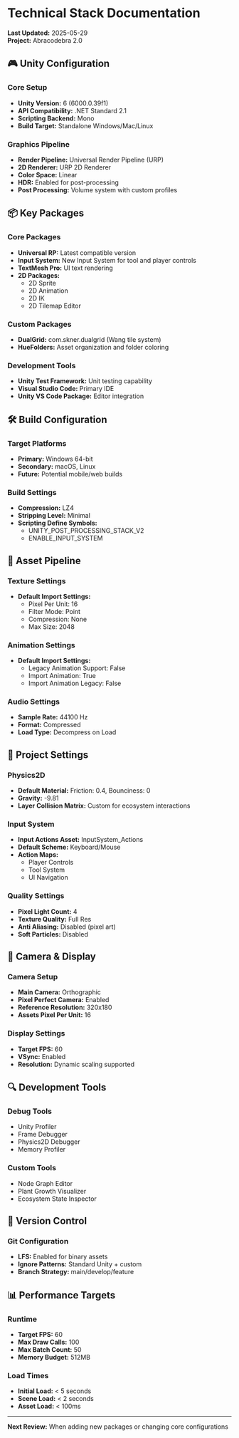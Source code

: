 # Technical Stack Documentation

**Last Updated:** 2025-05-29  
**Project:** Abracodebra 2.0

## 🎮 Unity Configuration

### Core Setup
- **Unity Version:** 6 (6000.0.39f1)
- **API Compatibility:** .NET Standard 2.1
- **Scripting Backend:** Mono
- **Build Target:** Standalone Windows/Mac/Linux

### Graphics Pipeline
- **Render Pipeline:** Universal Render Pipeline (URP)
- **2D Renderer:** URP 2D Renderer
- **Color Space:** Linear
- **HDR:** Enabled for post-processing
- **Post Processing:** Volume system with custom profiles

## 📦 Key Packages

### Core Packages
- **Universal RP:** Latest compatible version
- **Input System:** New Input System for tool and player controls
- **TextMesh Pro:** UI text rendering
- **2D Packages:**
  - 2D Sprite
  - 2D Animation
  - 2D IK
  - 2D Tilemap Editor

### Custom Packages
- **DualGrid:** com.skner.dualgrid (Wang tile system)
- **HueFolders:** Asset organization and folder coloring

### Development Tools
- **Unity Test Framework:** Unit testing capability
- **Visual Studio Code:** Primary IDE
- **Unity VS Code Package:** Editor integration

## 🛠️ Build Configuration

### Target Platforms
- **Primary:** Windows 64-bit
- **Secondary:** macOS, Linux
- **Future:** Potential mobile/web builds

### Build Settings
- **Compression:** LZ4
- **Stripping Level:** Minimal
- **Scripting Define Symbols:**
  - UNITY_POST_PROCESSING_STACK_V2
  - ENABLE_INPUT_SYSTEM

## 🎨 Asset Pipeline

### Texture Settings
- **Default Import Settings:**
  - Pixel Per Unit: 16
  - Filter Mode: Point
  - Compression: None
  - Max Size: 2048

### Animation Settings
- **Default Import Settings:**
  - Legacy Animation Support: False
  - Import Animation: True
  - Import Animation Legacy: False

### Audio Settings
- **Sample Rate:** 44100 Hz
- **Format:** Compressed
- **Load Type:** Decompress on Load

## 🔧 Project Settings

### Physics2D
- **Default Material:** Friction: 0.4, Bounciness: 0
- **Gravity:** -9.81
- **Layer Collision Matrix:** Custom for ecosystem interactions

### Input System
- **Input Actions Asset:** InputSystem_Actions
- **Default Scheme:** Keyboard/Mouse
- **Action Maps:**
  - Player Controls
  - Tool System
  - UI Navigation

### Quality Settings
- **Pixel Light Count:** 4
- **Texture Quality:** Full Res
- **Anti Aliasing:** Disabled (pixel art)
- **Soft Particles:** Disabled

## 🎥 Camera & Display

### Camera Setup
- **Main Camera:** Orthographic
- **Pixel Perfect Camera:** Enabled
- **Reference Resolution:** 320x180
- **Assets Pixel Per Unit:** 16

### Display Settings
- **Target FPS:** 60
- **VSync:** Enabled
- **Resolution:** Dynamic scaling supported

## 🔍 Development Tools

### Debug Tools
- Unity Profiler
- Frame Debugger
- Physics2D Debugger
- Memory Profiler

### Custom Tools
- Node Graph Editor
- Plant Growth Visualizer
- Ecosystem State Inspector

## 🔐 Version Control

### Git Configuration
- **LFS:** Enabled for binary assets
- **Ignore Patterns:** Standard Unity + custom
- **Branch Strategy:** main/develop/feature

## 📊 Performance Targets

### Runtime
- **Target FPS:** 60
- **Max Draw Calls:** 100
- **Max Batch Count:** 50
- **Memory Budget:** 512MB

### Load Times
- **Initial Load:** < 5 seconds
- **Scene Load:** < 2 seconds
- **Asset Load:** < 100ms

---

**Next Review:** When adding new packages or changing core configurations
